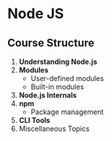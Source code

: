 # Node JS

## Course Structure

1. **Understanding Node.js**
2. **Modules**
   - User-defined modules
   - Built-in modules
3. **Node.js Internals**
4. **npm**
   - Package management
5. **CLI Tools**
6. Miscellaneous Topics
